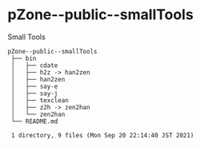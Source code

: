 # pZone--public--smallTools

Small Tools

    pZone--public--smallTools
     ├── bin
     │   ├── cdate
     │   ├── h2z -> han2zen
     │   ├── han2zen
     │   ├── say-e
     │   ├── say-j
     │   ├── texclean
     │   ├── z2h -> zen2han
     │   └── zen2han
     └── README.md
     
     1 directory, 9 files (Mon Sep 20 22:14:40 JST 2021)
